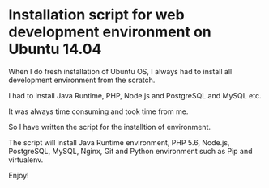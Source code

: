 # Installation script for web development environment on Ubuntu 14.04

When I do fresh installation of Ubuntu OS, I always had to install all development environment from the scratch.

I had to install Java Runtime, PHP, Node.js and PostgreSQL and MySQL etc.

It was always time consuming and took time from me.

So I have written the script for the installtion of environment.

The script will install Java Runtime environment, PHP 5.6, Node.js, PostgreSQL, MySQL, Nginx, Git and Python environment such as Pip and virtualenv.

Enjoy!